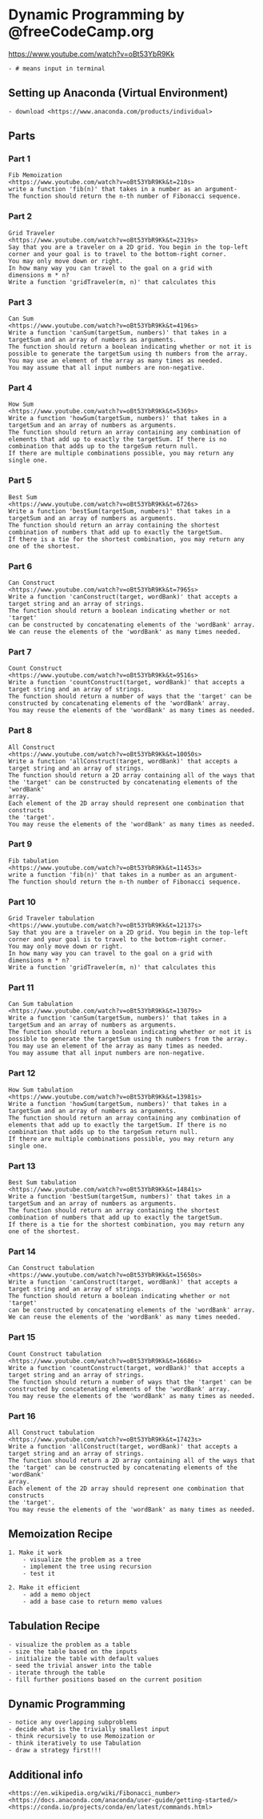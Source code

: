 # Dynamic Programming by @freeCodeCamp.org

<https://www.youtube.com/watch?v=oBt53YbR9Kk>

    - # means input in terminal 

## Setting up Anaconda (Virtual Environment)

    - download <https://www.anaconda.com/products/individual>

## Parts

### Part 1

    Fib Memoization
    <https://www.youtube.com/watch?v=oBt53YbR9Kk&t=210s>
    write a function 'fib(n)' that takes in a number as an argument-
    The function should return the n-th number of Fibonacci sequence.

### Part 2

    Grid Traveler
    <https://www.youtube.com/watch?v=oBt53YbR9Kk&t=2319s>
    Say that you are a traveler on a 2D grid. You begin in the top-left
    corner and your goal is to travel to the bottom-right corner.
    You may only move down or right.
    In how many way you can travel to the goal on a grid with
    dimensions m * n?
    Write a function 'gridTraveler(m, n)' that calculates this

### Part 3

    Can Sum
    <https://www.youtube.com/watch?v=oBt53YbR9Kk&t=4196s>
    Write a function 'canSum(targetSum, numbers)' that takes in a 
    targetSum and an array of numbers as arguments.
    The function should return a boolean indicating whether or not it is
    possible to generate the targetSum using th numbers from the array.
    You may use an element of the array as many times as needed.
    You may assume that all input numbers are non-negative.

### Part 4

    How Sum
    <https://www.youtube.com/watch?v=oBt53YbR9Kk&t=5369s>
    Write a function 'howSum(targetSum, numbers)' that takes in a 
    targetSum and an array of numbers as arguments.
    The function should return an array containing any combination of
    elements that add up to exactly the targetSum. If there is no 
    combination that adds up to the targeSum return null.
    If there are multiple combinations possible, you may return any
    single one.

### Part 5

    Best Sum
    <https://www.youtube.com/watch?v=oBt53YbR9Kk&t=6726s>
    Write a function 'bestSum(targetSum, numbers)' that takes in a 
    targetSum and an array of numbers as arguments.
    The function should return an array containing the shortest
    combination of numbers that add up to exactly the targetSum.
    If there is a tie for the shortest combination, you may return any
    one of the shortest.

### Part 6

    Can Construct
    <https://www.youtube.com/watch?v=oBt53YbR9Kk&t=7965s>
    Write a function 'canConstruct(target, wordBank)' that accepts a 
    target string and an array of strings.
    The function should return a boolean indicating whether or not 'target'
    can be constructed by concatenating elements of the 'wordBank' array.
    We can reuse the elements of the 'wordBank' as many times needed.

### Part 7

    Count Construct
    <https://www.youtube.com/watch?v=oBt53YbR9Kk&t=9516s>
    Write a function 'countConstruct(target, wordBank)' that accepts a 
    target string and an array of strings.
    The function should return a number of ways that the 'target' can be
    constructed by concatenating elements of the 'wordBank' array.
    You may reuse the elements of the 'wordBank' as many times as needed.

### Part 8

    All Construct
    <https://www.youtube.com/watch?v=oBt53YbR9Kk&t=10050s>
    Write a function 'allConstruct(target, wordBank)' that accepts a 
    target string and an array of strings.
    The function should return a 2D array containing all of the ways that
    the 'target' can be constructed by concatenating elements of the 'wordBank' 
    array.
    Each element of the 2D array should represent one combination that constructs
    the 'target'.
    You may reuse the elements of the 'wordBank' as many times as needed.

### Part 9

    Fib tabulation
    <https://www.youtube.com/watch?v=oBt53YbR9Kk&t=11453s>
    write a function 'fib(n)' that takes in a number as an argument-
    The function should return the n-th number of Fibonacci sequence.

### Part 10

    Grid Traveler tabulation
    <https://www.youtube.com/watch?v=oBt53YbR9Kk&t=12137s>
    Say that you are a traveler on a 2D grid. You begin in the top-left
    corner and your goal is to travel to the bottom-right corner.
    You may only move down or right.
    In how many way you can travel to the goal on a grid with
    dimensions m * n?
    Write a function 'gridTraveler(m, n)' that calculates this

### Part 11

    Can Sum tabulation
    <https://www.youtube.com/watch?v=oBt53YbR9Kk&t=13079s>
    Write a function 'canSum(targetSum, numbers)' that takes in a 
    targetSum and an array of numbers as arguments.
    The function should return a boolean indicating whether or not it is
    possible to generate the targetSum using th numbers from the array.
    You may use an element of the array as many times as needed.
    You may assume that all input numbers are non-negative.

### Part 12

    How Sum tabulation
    <https://www.youtube.com/watch?v=oBt53YbR9Kk&t=13981s>
    Write a function 'howSum(targetSum, numbers)' that takes in a 
    targetSum and an array of numbers as arguments.
    The function should return an array containing any combination of
    elements that add up to exactly the targetSum. If there is no 
    combination that adds up to the targeSum return null.
    If there are multiple combinations possible, you may return any
    single one.

### Part 13

    Best Sum tabulation
    <https://www.youtube.com/watch?v=oBt53YbR9Kk&t=14841s>
    Write a function 'bestSum(targetSum, numbers)' that takes in a 
    targetSum and an array of numbers as arguments.
    The function should return an array containing the shortest
    combination of numbers that add up to exactly the targetSum.
    If there is a tie for the shortest combination, you may return any
    one of the shortest.

### Part 14

    Can Construct tabulation
    <https://www.youtube.com/watch?v=oBt53YbR9Kk&t=15650s>
    Write a function 'canConstruct(target, wordBank)' that accepts a 
    target string and an array of strings.
    The function should return a boolean indicating whether or not 'target'
    can be constructed by concatenating elements of the 'wordBank' array.
    We can reuse the elements of the 'wordBank' as many times needed.

### Part 15

    Count Construct tabulation
    <https://www.youtube.com/watch?v=oBt53YbR9Kk&t=16686s>
    Write a function 'countConstruct(target, wordBank)' that accepts a 
    target string and an array of strings.
    The function should return a number of ways that the 'target' can be
    constructed by concatenating elements of the 'wordBank' array.
    You may reuse the elements of the 'wordBank' as many times as needed.

### Part 16

    All Construct tabulation
    <https://www.youtube.com/watch?v=oBt53YbR9Kk&t=17423s>
    Write a function 'allConstruct(target, wordBank)' that accepts a 
    target string and an array of strings.
    The function should return a 2D array containing all of the ways that
    the 'target' can be constructed by concatenating elements of the 'wordBank' 
    array.
    Each element of the 2D array should represent one combination that constructs
    the 'target'.
    You may reuse the elements of the 'wordBank' as many times as needed.

## Memoization Recipe

    1. Make it work
        - visualize the problem as a tree
        - implement the tree using recursion
        - test it
  
    2. Make it efficient
        - add a memo object
        - add a base case to return memo values

## Tabulation Recipe

    - visualize the problem as a table
    - size the table based on the inputs
    - initialize the table with default values
    - seed the trivial answer into the table
    - iterate through the table
    - fill further positions based on the current position
  
## Dynamic Programming
    - notice any overlapping subproblems
    - decide what is the trivially smallest input
    - think recursively to use Memoization or
    - think iteratively to use Tabulation
    - draw a strategy first!!!

## Additional info

    <https://en.wikipedia.org/wiki/Fibonacci_number>
    <https://docs.anaconda.com/anaconda/user-guide/getting-started/>
    <https://conda.io/projects/conda/en/latest/commands.html>
